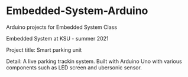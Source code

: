 # Embedded-System-Arduino
Arduino projects for Embedded System Class

Embedded System at KSU - summer 2021

Project title: Smart parking unit

Detail: A live parking trackin system. Built with Arduino Uno with various components such as LED screen and ubersonic sensor. 

